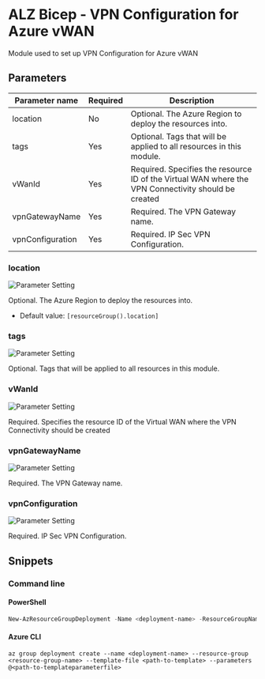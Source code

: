 # ALZ Bicep - VPN Configuration for Azure vWAN

Module used to set up VPN Configuration for Azure vWAN

## Parameters

Parameter name | Required | Description
-------------- | -------- | -----------
location       | No       | Optional. The Azure Region to deploy the resources into.
tags           | Yes      | Optional. Tags that will be applied to all resources in this module.
vWanId         | Yes      | Required. Specifies the resource ID of the Virtual WAN where the VPN Connectivity should be created
vpnGatewayName | Yes      | Required. The VPN Gateway name.
vpnConfiguration | Yes      | Required. IP Sec VPN Configuration.

### location

![Parameter Setting](https://img.shields.io/badge/parameter-optional-green?style=flat-square)

Optional. The Azure Region to deploy the resources into.

- Default value: `[resourceGroup().location]`

### tags

![Parameter Setting](https://img.shields.io/badge/parameter-required-orange?style=flat-square)

Optional. Tags that will be applied to all resources in this module.

### vWanId

![Parameter Setting](https://img.shields.io/badge/parameter-required-orange?style=flat-square)

Required. Specifies the resource ID of the Virtual WAN where the VPN Connectivity should be created

### vpnGatewayName

![Parameter Setting](https://img.shields.io/badge/parameter-required-orange?style=flat-square)

Required. The VPN Gateway name.

### vpnConfiguration

![Parameter Setting](https://img.shields.io/badge/parameter-required-orange?style=flat-square)

Required. IP Sec VPN Configuration.

## Snippets

### Command line

#### PowerShell

```powershell
New-AzResourceGroupDeployment -Name <deployment-name> -ResourceGroupName <resource-group-name> -TemplateFile <path-to-template> -TemplateParameterFile <path-to-templateparameter>
```

#### Azure CLI

```text
az group deployment create --name <deployment-name> --resource-group <resource-group-name> --template-file <path-to-template> --parameters @<path-to-templateparameterfile>
```
